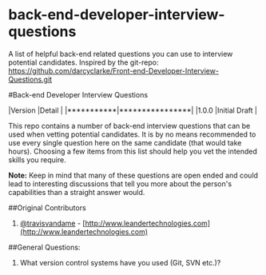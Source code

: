 back-end-developer-interview-questions
======================================

A list of helpful back-end related questions you can use to interview potential candidates. 
Inspired by the git-repo: https://github.com/darcyclarke/Front-end-Developer-Interview-Questions.git

#Back-end Developer Interview Questions

|Version    |Detail          |
|***********|****************|
|1.0.0      |Initial Draft   |

This repo contains a number of back-end interview questions that can be used when vetting potential candidates. 
It is by no means recommended to use every single question here on the same candidate (that would take hours). 
Choosing a few items from this list should help you vet the intended skills you require.

**Note:** Keep in mind that many of these questions are open ended and could lead to interesting discussions that tell 
you more about the person's capabilities than a straight answer would.

##Original Contributors

1. [@travisvandame](http://www.twitter.com/travisvandame) - [http://www.leandertechnologies.com](http://www.leandertechnologies.com)

##General Questions:

1. What version control systems have you used (Git, SVN etc.)?
